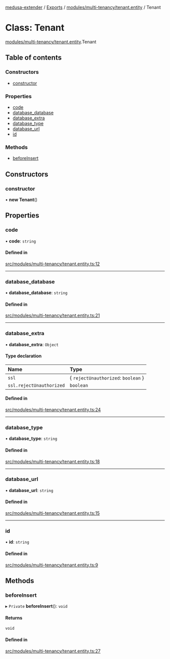 [medusa-extender](../README.md) / [Exports](../modules.md) / [modules/multi-tenancy/tenant.entity](../modules/modules_multi_tenancy_tenant_entity.md) / Tenant

# Class: Tenant

[modules/multi-tenancy/tenant.entity](../modules/modules_multi_tenancy_tenant_entity.md).Tenant

## Table of contents

### Constructors

- [constructor](modules_multi_tenancy_tenant_entity.Tenant.md#constructor)

### Properties

- [code](modules_multi_tenancy_tenant_entity.Tenant.md#code)
- [database\_database](modules_multi_tenancy_tenant_entity.Tenant.md#database_database)
- [database\_extra](modules_multi_tenancy_tenant_entity.Tenant.md#database_extra)
- [database\_type](modules_multi_tenancy_tenant_entity.Tenant.md#database_type)
- [database\_url](modules_multi_tenancy_tenant_entity.Tenant.md#database_url)
- [id](modules_multi_tenancy_tenant_entity.Tenant.md#id)

### Methods

- [beforeInsert](modules_multi_tenancy_tenant_entity.Tenant.md#beforeinsert)

## Constructors

### constructor

• **new Tenant**()

## Properties

### code

• **code**: `string`

#### Defined in

[src/modules/multi-tenancy/tenant.entity.ts:12](https://github.com/adrien2p/medusa-extender/blob/9d393f9/src/modules/multi-tenancy/tenant.entity.ts#L12)

___

### database\_database

• **database\_database**: `string`

#### Defined in

[src/modules/multi-tenancy/tenant.entity.ts:21](https://github.com/adrien2p/medusa-extender/blob/9d393f9/src/modules/multi-tenancy/tenant.entity.ts#L21)

___

### database\_extra

• **database\_extra**: `Object`

#### Type declaration

| Name | Type |
| :------ | :------ |
| `ssl` | { `rejectUnauthorized`: `boolean`  } |
| `ssl.rejectUnauthorized` | `boolean` |

#### Defined in

[src/modules/multi-tenancy/tenant.entity.ts:24](https://github.com/adrien2p/medusa-extender/blob/9d393f9/src/modules/multi-tenancy/tenant.entity.ts#L24)

___

### database\_type

• **database\_type**: `string`

#### Defined in

[src/modules/multi-tenancy/tenant.entity.ts:18](https://github.com/adrien2p/medusa-extender/blob/9d393f9/src/modules/multi-tenancy/tenant.entity.ts#L18)

___

### database\_url

• **database\_url**: `string`

#### Defined in

[src/modules/multi-tenancy/tenant.entity.ts:15](https://github.com/adrien2p/medusa-extender/blob/9d393f9/src/modules/multi-tenancy/tenant.entity.ts#L15)

___

### id

• **id**: `string`

#### Defined in

[src/modules/multi-tenancy/tenant.entity.ts:9](https://github.com/adrien2p/medusa-extender/blob/9d393f9/src/modules/multi-tenancy/tenant.entity.ts#L9)

## Methods

### beforeInsert

▸ `Private` **beforeInsert**(): `void`

#### Returns

`void`

#### Defined in

[src/modules/multi-tenancy/tenant.entity.ts:27](https://github.com/adrien2p/medusa-extender/blob/9d393f9/src/modules/multi-tenancy/tenant.entity.ts#L27)
